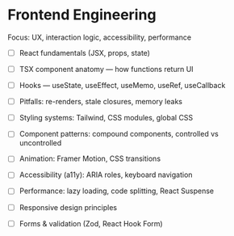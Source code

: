 # Frontend Engineering

Focus: UX, interaction logic, accessibility, performance

- [ ] React fundamentals (JSX, props, state)
- [ ] TSX component anatomy — how functions return UI
- [ ] Hooks — useState, useEffect, useMemo, useRef, useCallback
- [ ] Pitfalls: re-renders, stale closures, memory leaks
- [ ] Styling systems: Tailwind, CSS modules, global CSS
- [ ] Component patterns: compound components, controlled vs uncontrolled
- [ ] Animation: Framer Motion, CSS transitions
- [ ] Accessibility (a11y): ARIA roles, keyboard navigation
- [ ] Performance: lazy loading, code splitting, React Suspense
- [ ] Responsive design principles
- [ ] Forms & validation (Zod, React Hook Form)

